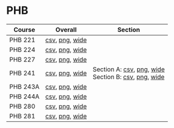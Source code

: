 # PHB

| Course | Overall | Section |
| ------ | ------- | ------- |
| PHB 221 | [csv](https://github.com/UCSD-Historical-Enrollment-Data/2024Fall/blob/main/overall/PHB%20221.csv), [png](https://raw.githubusercontent.com/UCSD-Historical-Enrollment-Data/2024Fall/main/plot_overall/PHB%20221.png), [wide](https://raw.githubusercontent.com/UCSD-Historical-Enrollment-Data/2024Fall/main/plot_overall_wide/PHB%20221.png) |  |
| PHB 224 | [csv](https://github.com/UCSD-Historical-Enrollment-Data/2024Fall/blob/main/overall/PHB%20224.csv), [png](https://raw.githubusercontent.com/UCSD-Historical-Enrollment-Data/2024Fall/main/plot_overall/PHB%20224.png), [wide](https://raw.githubusercontent.com/UCSD-Historical-Enrollment-Data/2024Fall/main/plot_overall_wide/PHB%20224.png) |  |
| PHB 227 | [csv](https://github.com/UCSD-Historical-Enrollment-Data/2024Fall/blob/main/overall/PHB%20227.csv), [png](https://raw.githubusercontent.com/UCSD-Historical-Enrollment-Data/2024Fall/main/plot_overall/PHB%20227.png), [wide](https://raw.githubusercontent.com/UCSD-Historical-Enrollment-Data/2024Fall/main/plot_overall_wide/PHB%20227.png) |  |
| PHB 241 | [csv](https://github.com/UCSD-Historical-Enrollment-Data/2024Fall/blob/main/overall/PHB%20241.csv), [png](https://raw.githubusercontent.com/UCSD-Historical-Enrollment-Data/2024Fall/main/plot_overall/PHB%20241.png), [wide](https://raw.githubusercontent.com/UCSD-Historical-Enrollment-Data/2024Fall/main/plot_overall_wide/PHB%20241.png) | Section A: [csv](https://github.com/UCSD-Historical-Enrollment-Data/2024Fall/blob/main/section/PHB%20241_A.csv), [png](https://raw.githubusercontent.com/UCSD-Historical-Enrollment-Data/2024Fall/main/plot_section/PHB%20241_A.png), [wide](https://raw.githubusercontent.com/UCSD-Historical-Enrollment-Data/2024Fall/main/plot_section_wide/PHB%20241_A.png)<br>Section B: [csv](https://github.com/UCSD-Historical-Enrollment-Data/2024Fall/blob/main/section/PHB%20241_B.csv), [png](https://raw.githubusercontent.com/UCSD-Historical-Enrollment-Data/2024Fall/main/plot_section/PHB%20241_B.png), [wide](https://raw.githubusercontent.com/UCSD-Historical-Enrollment-Data/2024Fall/main/plot_section_wide/PHB%20241_B.png) |
| PHB 243A | [csv](https://github.com/UCSD-Historical-Enrollment-Data/2024Fall/blob/main/overall/PHB%20243A.csv), [png](https://raw.githubusercontent.com/UCSD-Historical-Enrollment-Data/2024Fall/main/plot_overall/PHB%20243A.png), [wide](https://raw.githubusercontent.com/UCSD-Historical-Enrollment-Data/2024Fall/main/plot_overall_wide/PHB%20243A.png) |  |
| PHB 244A | [csv](https://github.com/UCSD-Historical-Enrollment-Data/2024Fall/blob/main/overall/PHB%20244A.csv), [png](https://raw.githubusercontent.com/UCSD-Historical-Enrollment-Data/2024Fall/main/plot_overall/PHB%20244A.png), [wide](https://raw.githubusercontent.com/UCSD-Historical-Enrollment-Data/2024Fall/main/plot_overall_wide/PHB%20244A.png) |  |
| PHB 280 | [csv](https://github.com/UCSD-Historical-Enrollment-Data/2024Fall/blob/main/overall/PHB%20280.csv), [png](https://raw.githubusercontent.com/UCSD-Historical-Enrollment-Data/2024Fall/main/plot_overall/PHB%20280.png), [wide](https://raw.githubusercontent.com/UCSD-Historical-Enrollment-Data/2024Fall/main/plot_overall_wide/PHB%20280.png) |  |
| PHB 281 | [csv](https://github.com/UCSD-Historical-Enrollment-Data/2024Fall/blob/main/overall/PHB%20281.csv), [png](https://raw.githubusercontent.com/UCSD-Historical-Enrollment-Data/2024Fall/main/plot_overall/PHB%20281.png), [wide](https://raw.githubusercontent.com/UCSD-Historical-Enrollment-Data/2024Fall/main/plot_overall_wide/PHB%20281.png) |  |
